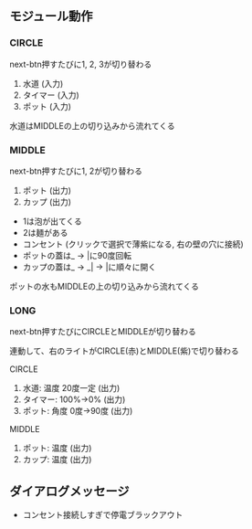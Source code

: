 ## モジュール動作

### CIRCLE

next-btn押すたびに1, 2, 3が切り替わる

1. 水道 (入力)
2. タイマー (入力)
3. ポット (入力)

水道はMIDDLEの上の切り込みから流れてくる

### MIDDLE

next-btn押すたびに1, 2が切り替わる

1. ポット (出力)
2. カップ (出力)

- 1は泡が出てくる
- 2は麺がある
- コンセント (クリックで選択で薄紫になる, 右の壁の穴に接続)
- ポットの蓋は_ → |に90度回転
- カップの蓋は_ → _| → |に順々に開く

ポットの水もMIDDLEの上の切り込みから流れてくる

### LONG

next-btn押すたびにCIRCLEとMIDDLEが切り替わる

連動して、右のライトがCIRCLE(赤)とMIDDLE(紫)で切り替わる

CIRCLE 

1. 水道: 温度 20度一定 (出力)
2. タイマー: 100%→0% (出力)
3. ポット: 角度 0度→90度 (出力) 

MIDDLE

1. ポット: 温度 (出力)
2. カップ: 温度 (出力)

## ダイアログメッセージ

- コンセント接続しすぎで停電ブラックアウト
